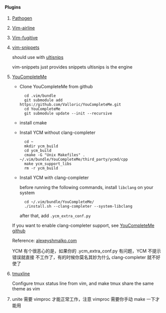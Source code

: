 #### Plugins

1. [Pathogen](https://github.com/tpope/vim-pathogen)

2. [Vim-airline](https://github.com/bling/vim-airline)

3. [Vim-fugitive](https://github.com/tpope/vim-fugitive)

6. [vim-snippets](https://github.com/honza/vim-snippets)

    should use with [ultisnips](https://github.com/SirVer/ultisnips)

    vim-snippets just provides snippets
    ultisnips is the engine

7. [YouCompleteMe](https://github.com/Valloric/YouCompleteMe.git)

    * Clone YouCompleteMe from github

            cd .vim/bundle
            git submodule add https://github.com/Valloric/YouCompleteMe.git
            cd YouCompleteMe
            git submodule update --init --recursive

    * install cmake

    * Install YCM without clang-completer

            cd ~
            mkdir ycm_build
            cd ycm_build
            cmake -G "Unix Makefiles" . ~/.vim/bundle/YouCompleteMe/third_party/ycmd/cpp
            make ycm_support_libs
            rm -r ycm_build

    * Install YCM with clang-completer

        before running the following commands, install `libclang` on your system
        
            cd ~/.vim/bundle/YouCompleteMe/
            ./install.sh --clang-completer --system-libclang

        after that, add `.ycm_extra_conf.py`
        
    If you want to enable clang-completer support, see [YouCompleteMe github](https://github.com/Valloric/YouCompleteMe)

    Reference: [alexeyshmalko.com](http://www.alexeyshmalko.com/2014/youcompleteme-ultimate-autocomplete-plugin-for-vim/)

    YCM 有个很恶心的是，如果你的 .ycm_extra_conf.py 有问题，YCM 不提示错误就直接
    不工作了，有的时候你莫名其妙为什么 clang-completer 就不好使了

8. [tmuxline](https://github.com/edkolev/tmuxline.vim)

    Configure tmux status line from vim, and make tmux share the same theme as vim

9. unite 需要 vimproc 才能正常工作，注意 vimproc 需要你手动 make 一下才能用
